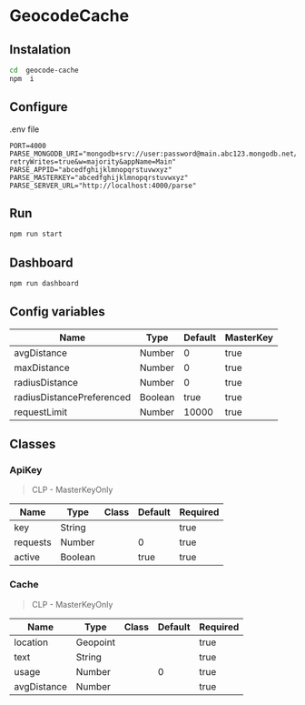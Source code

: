 # GeocodeCache

## Instalation

```bash
cd  geocode-cache
npm  i
```

## Configure

.env file

```enviroment
PORT=4000
PARSE_MONGODB_URI="mongodb+srv://user:password@main.abc123.mongodb.net/Main?retryWrites=true&w=majority&appName=Main"
PARSE_APPID="abcedfghijklmnopqrstuvwxyz"
PARSE_MASTERKEY="abcedfghijklmnopqrstuvwxyz"
PARSE_SERVER_URL="http://localhost:4000/parse"
```

## Run

```bash
npm run start
```

## Dashboard

```bash
npm run dashboard
```

## Config variables

| Name | Type | Default | MasterKey | 
|--|--|--|--|
| avgDistance | Number |0| true|
| maxDistance | Number |0| true|
| radiusDistance | Number |0| true|
| radiusDistancePreferenced | Boolean |true| true|
| requestLimit | Number |10000| true|

## Classes

### ApiKey

> CLP - MasterKeyOnly

| Name | Type | Class | Default | Required | 
|--|--|--|--|--|
| key | String || | true|
| requests | Number || 0 | true|
| active | Boolean || true | true|

### Cache

> CLP - MasterKeyOnly

| Name | Type | Class | Default | Required | 
|--|--|--|--|--|
| location | Geopoint || | true|
| text | String || | true|
| usage | Number || 0 | true|
| avgDistance | Number || | true|
